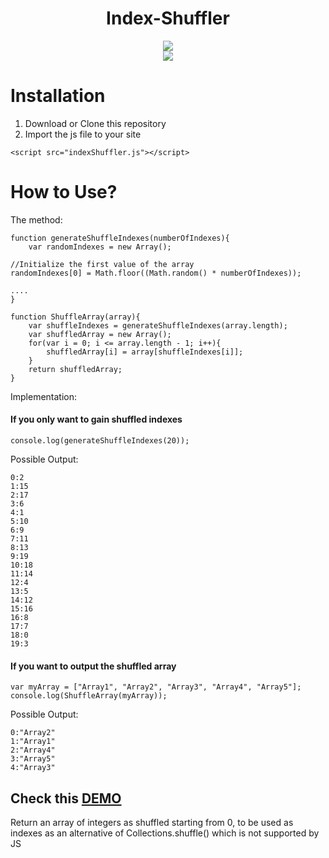 <div align="center">
  <h1 align="center">Index-Shuffler</h1>
  <a align="center" href="http://javascript.com"><img src="https://pluralsight.imgix.net/paths/path-icons/javascript-36f5949a45.png?w=70"/></a>
	<br/>
  <img align="center" src="https://img.shields.io/npm/l/express.svg"/>
</div>

# Installation

<ol>
	<li>Download or Clone this repository</li>
	<li>Import the js file to your site</li>
</ol>

```
<script src="indexShuffler.js"></script>	
```

# How to Use?

The method:
```
function generateShuffleIndexes(numberOfIndexes){
	var randomIndexes = new Array();

//Initialize the first value of the array
randomIndexes[0] = Math.floor((Math.random() * numberOfIndexes));

....
}

function ShuffleArray(array){
	var shuffleIndexes = generateShuffleIndexes(array.length);	
	var shuffledArray = new Array();
	for(var i = 0; i <= array.length - 1; i++){
		shuffledArray[i] = array[shuffleIndexes[i]];
	}
	return shuffledArray;
}
```

Implementation:

<h4>If you only want to gain shuffled indexes</h4>

```
console.log(generateShuffleIndexes(20));
```

Possible Output:
```
0:2
1:15
2:17
3:6
4:1
5:10
6:9
7:11
8:13
9:19
10:18
11:14
12:4
13:5
14:12
15:16
16:8
17:7
18:0
19:3
```

<h4>If you want to output the shuffled array</h4>

```
var myArray = ["Array1", "Array2", "Array3", "Array4", "Array5"];
console.log(ShuffleArray(myArray));
```

Possible Output:
```
0:"Array2"
1:"Array1"
2:"Array4"
3:"Array5"
4:"Array3"
```

<h2>Check this <a href="https://ghilo17.github.io/Index-Shuffler/">DEMO</a></h2>
Return an array of integers as shuffled starting from 0, to be used as indexes as an alternative of Collections.shuffle() which is not supported by JS
